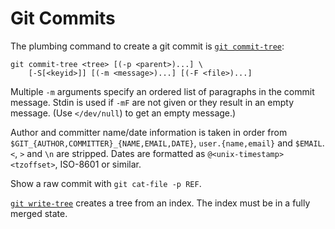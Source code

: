 Git Commits
===========

The plumbing command to create a git commit is [`git commit-tree`]:

    git commit-tree <tree> [(-p <parent>)...] \
        [-S[<keyid>]] [(-m <message>)...] [(-F <file>)...]

Multiple `-m` arguments specify an ordered list of paragraphs in the
commit message. Stdin is used if `-mF` are not given or they result
in an empty message. (Use `</dev/null`) to get an empty message.)

Author and committer name/date information is taken in order from
`$GIT_{AUTHOR,COMMITTER}_{NAME,EMAIL,DATE}`, `user.{name,email}` and
`$EMAIL`. `<`, `>` and `\n` are stripped. Dates are formatted as
`@<unix-timestamp> <tzoffset>`, ISO-8601 or similar.

Show a raw commit with `git cat-file -p REF`.

[`git write-tree`] creates a tree from an index. The index must be in
a fully merged state.


[`git commit-tree`]: https://git-scm.com/docs/git-commit-tree
[`git write-tree`]:  https://git-scm.com/docs/git-write-tree

